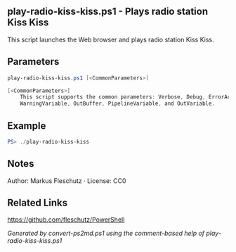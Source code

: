 ## play-radio-kiss-kiss.ps1 - Plays radio station Kiss Kiss

This script launches the Web browser and plays radio station Kiss Kiss.

## Parameters
```powershell
play-radio-kiss-kiss.ps1 [<CommonParameters>]

[<CommonParameters>]
    This script supports the common parameters: Verbose, Debug, ErrorAction, ErrorVariable, WarningAction, 
    WarningVariable, OutBuffer, PipelineVariable, and OutVariable.
```

## Example
```powershell
PS> ./play-radio-kiss-kiss

```

## Notes
Author: Markus Fleschutz · License: CC0

## Related Links
https://github.com/fleschutz/PowerShell

*Generated by convert-ps2md.ps1 using the comment-based help of play-radio-kiss-kiss.ps1*
